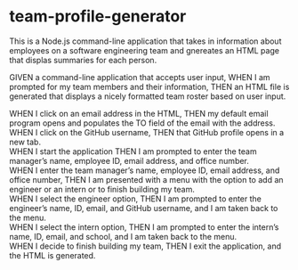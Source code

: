 # team-profile-generator
This is a Node.js command-line application that takes in information about employees on a software engineering team and gnereates an HTML page that displas summaries for each person.<br>

GIVEN a command-line application that accepts user input, 
WHEN I am prompted for my team members and their information,
THEN an HTML file is generated that displays a nicely formatted team roster based on user input. <br>

WHEN I click on an email address in the HTML, 
THEN my default email program opens and populates the TO field of the email with the address. WHEN I click on the GitHub username, 
THEN that GitHub profile opens in a new tab.<br>
WHEN I start the application
THEN I am prompted to enter the team manager’s name, employee ID, email address, and office number.<br>
WHEN I enter the team manager’s name, employee ID, email address, and office number, THEN I am presented with a menu with the option to add an engineer or an intern or to finish building my team.<br>
WHEN I select the engineer option, THEN I am prompted to enter the engineer’s name, ID, email, and GitHub username, and I am taken back to the menu.<br>
WHEN I select the intern option, THEN I am prompted to enter the intern’s name, ID, email, and school, and I am taken back to the menu.<br>
WHEN I decide to finish building my team,
THEN I exit the application, and the HTML is generated.